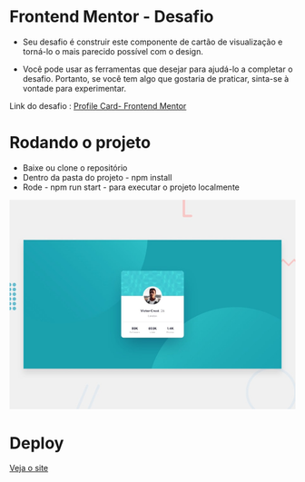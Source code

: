 # Frontend Mentor - Desafio

- Seu desafio é construir este componente de cartão de visualização e torná-lo o mais parecido possível com o design.

- Você pode usar as ferramentas que desejar para ajudá-lo a completar o desafio. Portanto, se você tem algo que gostaria de praticar, sinta-se à vontade para experimentar.


Link do desafio : [Profile Card- Frontend Mentor ](https://www.frontendmentor.io/challenges/profile-card-component-cfArpWshJ/hub/profile-card-component-hrah4mSlP)

# Rodando o projeto

- Baixe ou clone o repositório
- Dentro da pasta do projeto  - npm install
- Rode - npm run start - para executar o projeto localmente


![Imagem](https://raw.githubusercontent.com/rebeccaaaaaaaaaaa/frontendmentor-carduser/main/public/design/desktop-preview.jpg)

# Deploy

[Veja o site](https://rebecca-frontendmentor-cardprofile.netlify.app/)
